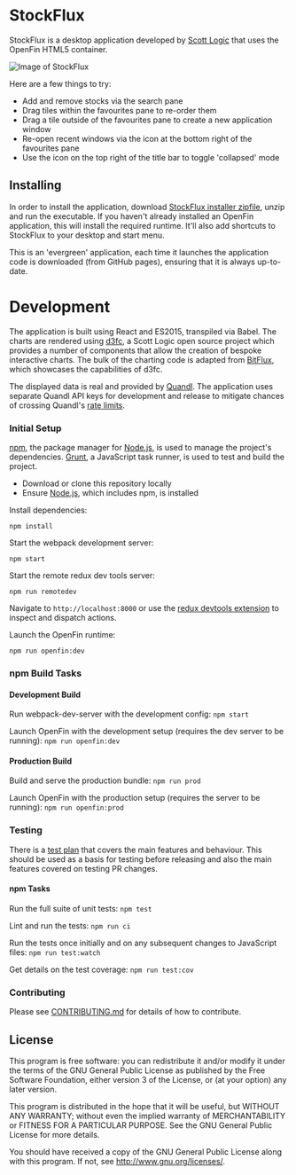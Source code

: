 # StockFlux

StockFlux is a desktop application developed by [Scott Logic](http://www.scottlogic.com/) that uses the OpenFin HTML5 container.

![Image of StockFlux](https://cloud.githubusercontent.com/assets/1098110/13568013/a02e0fc8-e456-11e5-9543-4642a54c3e2a.png)

Here are a few things to try:
  - Add and remove stocks via the search pane
  - Drag tiles within the favourites pane to re-order them
  - Drag a tile outside of the favourites pane to create a new application window
  - Re-open recent windows via the icon at the bottom right of the favourites pane
  - Use the icon on the top right of the title bar to toggle 'collapsed' mode

## Installing

In order to install the application, download [StockFlux installer zipfile](https://dl.openfin.co/services/download?fileName=StockFlux-master&config=http://scottlogic.github.io/StockFlux/master/app.json), unzip and run the executable. If you haven't already installed an OpenFin application, this will install the required runtime. It'll also add shortcuts to StockFlux to your desktop and start menu.

This is an 'evergreen' application, each time it launches the application code is downloaded (from GitHub pages), ensuring that it is always up-to-date.

# Development

The application is built using React and ES2015, transpiled via Babel. The charts are rendered using [d3fc](https://d3fc.io/), a Scott Logic open source project which provides a number of components that allow the creation of bespoke interactive charts. The bulk of the charting code is adapted from [BitFlux](http://scottlogic.github.io/BitFlux/), which showcases the capabilities of d3fc.

The displayed data is real and provided by [Quandl](https://www.quandl.com). The application uses separate Quandl API keys for development and release to mitigate chances of crossing Quandl's [rate limits](https://www.quandl.com/docs/api?json#rate-limits).

### Initial Setup

[npm](https://www.npmjs.com/), the package manager for [Node.js](https://nodejs.org/), is used to manage the project's dependencies. [Grunt](http://gruntjs.com/), a JavaScript task runner, is used to test and build the project.

- Download or clone this repository locally
- Ensure [Node.js](https://nodejs.org/), which includes npm, is installed


Install dependencies:

```
npm install
```

Start the webpack development server:

```
npm start
```

Start the remote redux dev tools server:

```
npm run remotedev
```
Navigate to `http://localhost:8000` or use the [redux devtools extension](https://github.com/zalmoxisus/redux-devtools-extension) to inspect and dispatch actions.

Launch the OpenFin runtime:

```
npm run openfin:dev
```

### npm Build Tasks

#### Development Build

Run webpack-dev-server with the development config: `npm start`

Launch OpenFin with the development setup (requires the dev server to be running): `npm run openfin:dev`

#### Production Build

Build and serve the production bundle: `npm run prod`

Launch OpenFin with the production setup (requires the server to be running): `npm run openfin:prod`

### Testing

There is a [test plan](docs/TEST_PLAN.md) that covers the main features and behaviour. This should be used as a basis for testing before releasing and also the main features covered on testing PR changes.

#### npm Tasks

Run the full suite of unit tests: `npm test`

Lint and run the tests: `npm run ci`

Run the tests once initially and on any subsequent changes to JavaScript files: `npm run test:watch`

Get details on the test coverage: `npm run test:cov`

### Contributing

Please see [CONTRIBUTING.md](CONTRIBUTING.md) for details of how to contribute.

## License

This program is free software: you can redistribute it and/or modify
it under the terms of the GNU General Public License as published by
the Free Software Foundation, either version 3 of the License, or
(at your option) any later version.

This program is distributed in the hope that it will be useful,
but WITHOUT ANY WARRANTY; without even the implied warranty of
MERCHANTABILITY or FITNESS FOR A PARTICULAR PURPOSE.  See the
GNU General Public License for more details.

You should have received a copy of the GNU General Public License
along with this program.  If not, see <http://www.gnu.org/licenses/>.

